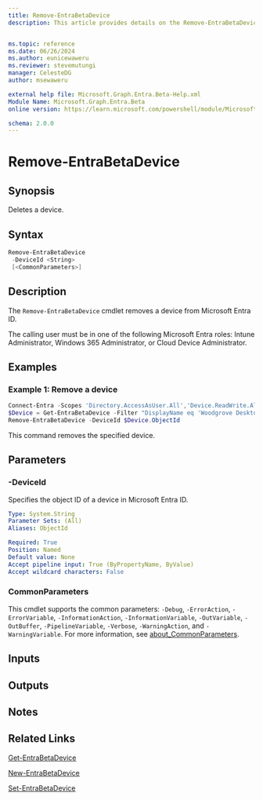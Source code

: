 ```yaml
---
title: Remove-EntraBetaDevice
description: This article provides details on the Remove-EntraBetaDevice command.


ms.topic: reference
ms.date: 06/26/2024
ms.author: eunicewaweru
ms.reviewer: stevemutungi
manager: CelesteDG
author: msewaweru

external help file: Microsoft.Graph.Entra.Beta-Help.xml
Module Name: Microsoft.Graph.Entra.Beta
online version: https://learn.microsoft.com/powershell/module/Microsoft.Graph.Entra.Beta/Remove-EntraBetaDevice

schema: 2.0.0
---
```


# Remove-EntraBetaDevice

## Synopsis

Deletes a device.

## Syntax

```powershell
Remove-EntraBetaDevice 
 -DeviceId <String>
 [<CommonParameters>]
```

## Description

The `Remove-EntraBetaDevice` cmdlet removes a device from Microsoft Entra ID.

The calling user must be in one of the following Microsoft Entra roles: Intune Administrator, Windows 365 Administrator, or Cloud Device Administrator.

## Examples

### Example 1: Remove a device

```powershell
Connect-Entra -Scopes 'Directory.AccessAsUser.All','Device.ReadWrite.All'
$Device = Get-EntraBetaDevice -Filter "DisplayName eq 'Woodgrove Desktop'"
Remove-EntraBetaDevice -DeviceId $Device.ObjectId
```

This command removes the specified device.

## Parameters

### -DeviceId

Specifies the object ID of a device in Microsoft Entra ID.

```yaml
Type: System.String
Parameter Sets: (All)
Aliases: ObjectId

Required: True
Position: Named
Default value: None
Accept pipeline input: True (ByPropertyName, ByValue)
Accept wildcard characters: False
```

### CommonParameters

This cmdlet supports the common parameters: `-Debug`, `-ErrorAction`, `-ErrorVariable`, `-InformationAction`, `-InformationVariable`, `-OutVariable`, `-OutBuffer`, `-PipelineVariable`, `-Verbose`, `-WarningAction`, and `-WarningVariable`. For more information, see [about_CommonParameters](https://go.microsoft.com/fwlink/?LinkID=113216).

## Inputs

## Outputs

## Notes

## Related Links

[Get-EntraBetaDevice](Get-EntraBetaDevice.md)

[New-EntraBetaDevice](New-EntraBetaDevice.md)

[Set-EntraBetaDevice](Set-EntraBetaDevice.md)
